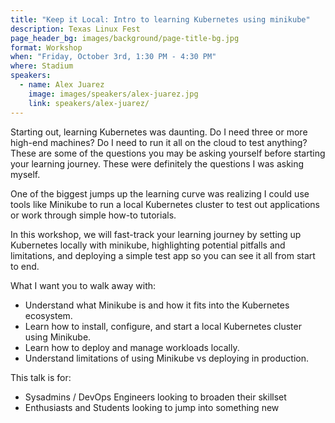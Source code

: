 ```yaml
---
title: "Keep it Local: Intro to learning Kubernetes using minikube"
description: Texas Linux Fest
page_header_bg: images/background/page-title-bg.jpg
format: Workshop
when: "Friday, October 3rd, 1:30 PM - 4:30 PM"
where: Stadium
speakers:
  - name: Alex Juarez
    image: images/speakers/alex-juarez.jpg
    link: speakers/alex-juarez/
---
```


Starting out, learning Kubernetes was daunting. Do I need three or more
high-end machines? Do I need to run it all on the cloud to test anything? These
are some of the questions you may be asking yourself before starting your
learning journey. These were definitely the questions I was asking myself.

One of the biggest jumps up the learning curve was realizing I could use tools
like Minikube to run a local Kubernetes cluster to test out applications or
work through simple how-to tutorials.

In this workshop, we will fast-track your learning journey by setting up
Kubernetes locally with minikube, highlighting potential pitfalls and
limitations, and deploying a simple test app so you can see it all from start
to end.

What I want you to walk away with:

- Understand what Minikube is and how it fits into the Kubernetes ecosystem.
- Learn how to install, configure, and start a local Kubernetes cluster using 
Minikube.
- Learn how to deploy and manage workloads locally.
- Understand limitations of using Minikube vs deploying in production.

This talk is for:

- Sysadmins / DevOps Engineers looking to broaden their skillset
- Enthusiasts and Students looking to jump into something new
